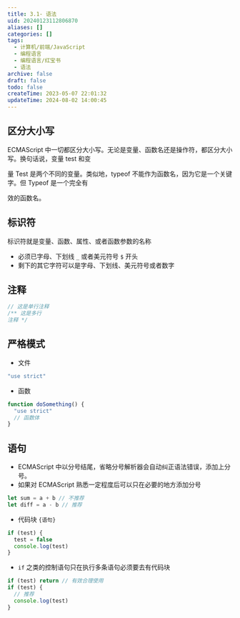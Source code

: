 ```yaml
---
title: 3.1- 语法
uid: 20240123112806870
aliases: []
categories: []
tags:
  - 计算机/前端/JavaScript
  - 编程语言
  - 编程语言/红宝书
  - 语法
archive: false
draft: false
todo: false
createTime: 2023-05-07 22:01:32
updateTime: 2024-08-02 14:00:45
---
```


## 区分大小写

ECMAScript 中一切都区分大小写。无论是变量、函数名还是操作符，都区分大小写。换句话说，变量 test 和变

量 Test 是两个不同的变量。类似地，typeof 不能作为函数名，因为它是一个关键字。但 Typeof 是一个完全有

效的函数名。

## 标识符

标识符就是变量、函数、属性、或者函数参数的名称

- 必须已字母、下划线 `_` 或者美元符号 `$` 开头
- 剩下的其它字符可以是字母、下划线、美元符号或者数字

## 注释

```javascript
// 这是单行注释
/** 这是多行
注释 */
```

## 严格模式

- 文件

```javascript
"use strict"
```

- 函数

```javascript
function doSomething() {
  "use strict"
  // 函数体
}
```

## 语句

- ECMAScript 中以分号结尾，省略分号解析器会自动纠正语法错误，添加上分号。
- 如果对 ECMAScript 熟悉一定程度后可以只在必要的地方添加分号

```javascript
let sum = a + b // 不推荐
let diff = a - b // 推荐
```

- 代码块 `{语句}`

```javascript
if (test) {
  test = false
  console.log(test)
}
```

- `if` 之类的控制语句只在执行多条语句必须要去有代码块

```javascript
if (test) return // 有效合理使用
if (test) {
  // 推荐
  console.log(test)
}
```
